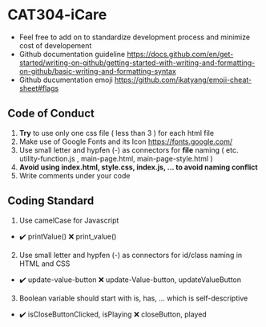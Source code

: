 # CAT304-iCare
  - Feel free to add on to standardize development process and minimize cost of developement
  - Github documentation guideline https://docs.github.com/en/get-started/writing-on-github/getting-started-with-writing-and-formatting-on-github/basic-writing-and-formatting-syntax
  - Github ducumentation emoji https://github.com/ikatyang/emoji-cheat-sheet#flags
  
  
## Code of Conduct
  1. **Try** to use only one css file ( less than 3 ) for each html file
  2. Make use of Google Fonts and its Icon https://fonts.google.com/
  3. Use small letter and hypfen (-) as connectors for **file** naming ( etc. utility-function.js , main-page.html, main-page-style.html )
  4. **Avoid using index.html, style.css, index.js, ... to avoid naming conflict**
  5. Write comments under your code
  
  
## Coding Standard
  1. Use camelCase for Javascript
  - :heavy_check_mark: printValue()   :x: print_value()
  2. Use small letter and hypfen (-) as connectors for id/class naming in HTML and CSS
  - :heavy_check_mark: update-value-button    :x: update-Value-button, updateValueButton
  3. Boolean variable should start with is, has, ... which is self-descriptive
  - :heavy_check_mark: isCloseButtonClicked, isPlaying  :x: closeButton, played
  
    
